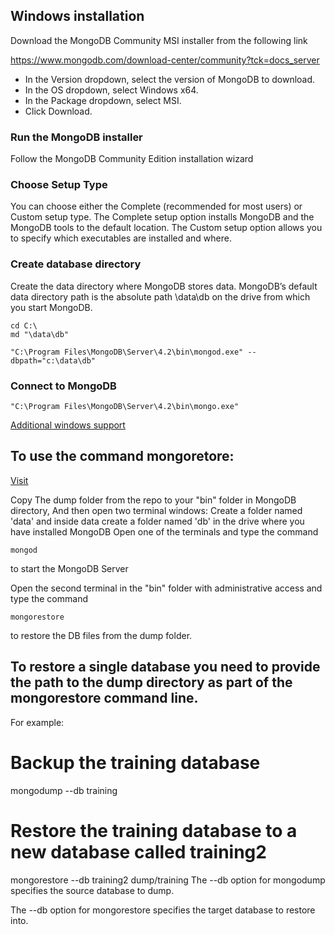 ## Windows installation

Download the MongoDB Community MSI installer from the following link

https://www.mongodb.com/download-center/community?tck=docs_server

- In the Version dropdown, select the version of MongoDB to download.
- In the OS dropdown, select Windows x64.
- In the Package dropdown, select MSI.
- Click Download.

### Run the MongoDB installer 
Follow the MongoDB Community Edition installation wizard

### Choose Setup Type
You can choose either the Complete (recommended for most users) or Custom setup type. The Complete setup option installs MongoDB and the MongoDB tools to the default location. The Custom setup option allows you to specify which executables are installed and where.

### Create database directory
Create the data directory where MongoDB stores data. MongoDB’s default data directory path is the absolute path \data\db on the drive from which you start MongoDB.

```text
cd C:\
md "\data\db"
```

```text
"C:\Program Files\MongoDB\Server\4.2\bin\mongod.exe" --dbpath="c:\data\db"
```

### Connect to MongoDB

```text
"C:\Program Files\MongoDB\Server\4.2\bin\mongo.exe"
```

[Additional windows support](https://docs.mongodb.com/manual/tutorial/install-mongodb-on-windows/)

## To use the command mongoretore:
[Visit](https://docs.mongodb.com/database-tools/mongorestore/)

Copy The dump folder from the repo to your "bin" folder in MongoDB directory,
And then open two terminal windows:
Create a folder named 'data' and inside data create a folder named 'db' in the drive where you have installed MongoDB
Open one of the terminals and type the command 
```text
mongod 
```
to start the MongoDB Server

Open the second terminal in the "bin" folder with administrative access and type the command
```text
mongorestore
``` 
to restore the DB files from the dump folder.


## To restore a single database you need to provide the path to the dump directory as part of the mongorestore command line.

For example:

# Backup the training database
mongodump --db training

# Restore the training database to a new database called training2
mongorestore --db training2 dump/training
The --db option for mongodump specifies the source database to dump.

The --db option for mongorestore specifies the target database to restore into.
